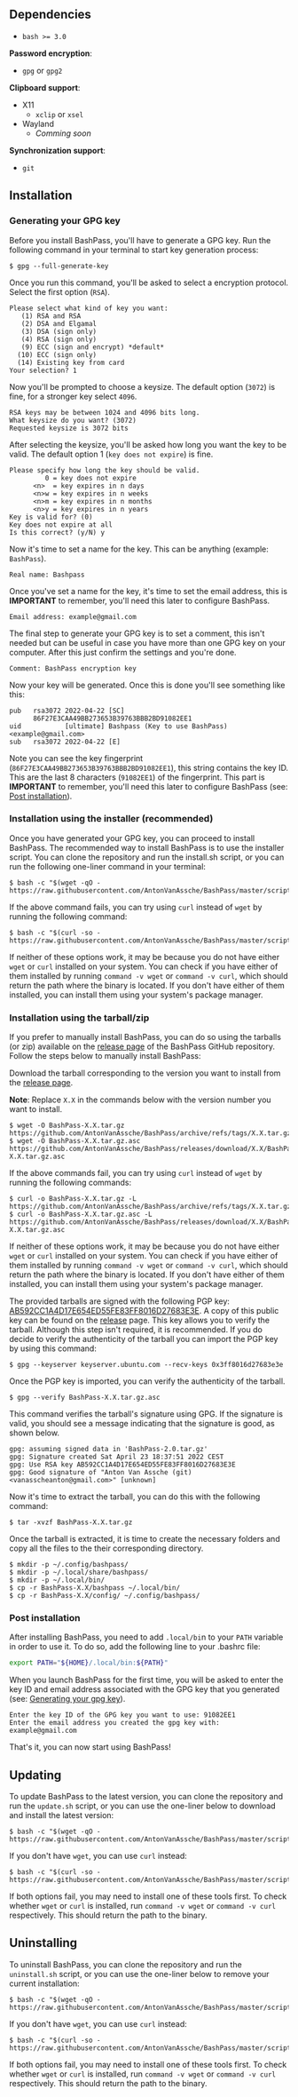 ## Dependencies

-  `bash >= 3.0`

**Password encryption**:

-  `gpg` or `gpg2`

**Clipboard support**:

-   X11
    -  `xclip` or `xsel`
-   Wayland
    -   _Comming soon_

**Synchronization support**:

-  `git`

## Installation

### Generating your GPG key

Before you install BashPass, you'll have to generate a GPG key.
Run the following command in your terminal to start key generation process:

```console
$ gpg --full-generate-key
```

Once you run this command, you'll be asked to select a encryption protocol.
Select the first option (`RSA`).

```
Please select what kind of key you want:
   (1) RSA and RSA
   (2) DSA and Elgamal
   (3) DSA (sign only)
   (4) RSA (sign only)
   (9) ECC (sign and encrypt) *default*
  (10) ECC (sign only)
  (14) Existing key from card
Your selection? 1
```

Now you'll be prompted to choose a keysize.
The default option (`3072`) is fine, for a stronger key select `4096`.

```
RSA keys may be between 1024 and 4096 bits long.
What keysize do you want? (3072)
Requested keysize is 3072 bits
```

After selecting the keysize, you'll be asked how long you want the key to be valid.
The default option 1 (`key does not expire`) is fine.

```
Please specify how long the key should be valid.
         0 = key does not expire
      <n>  = key expires in n days
      <n>w = key expires in n weeks
      <n>m = key expires in n months
      <n>y = key expires in n years
Key is valid for? (0)
Key does not expire at all
Is this correct? (y/N) y
```

Now it's time to set a name for the key.
This can be anything (example: `BashPass`).

```
Real name: Bashpass
```

Once you've set a name for the key, it's time to set the email address, this is **IMPORTANT** to remember, you'll need this later to configure BashPass.

```
Email address: example@gmail.com
```

The final step to generate your GPG key is to set a comment, this isn't needed but can be useful in case you have more than one GPG key on your computer.
After this just confirm the settings and you're done.

```
Comment: BashPass encryption key
```

Now your key will be generated.
Once this is done you'll see something like this:

```
pub   rsa3072 2022-04-22 [SC]
      86F27E3CAA49BB273653B39763BBB2BD91082EE1
uid           [ultimate] Bashpass (Key to use BashPass) <example@gmail.com>
sub   rsa3072 2022-04-22 [E]
```

Note you can see the key fingerprint (`86F27E3CAA49BB273653B39763BBB2BD91082EE1`), this string contains the key ID.
This are the last 8 characters (`91082EE1`) of the fingerprint.
This part is **IMPORTANT** to remember, you'll need this later to configure BashPass (see: [Post installation](#post-installation)).

### Installation using the installer (recommended)

Once you have generated your GPG key, you can proceed to install BashPass.
The recommended way to install BashPass is to use the installer script.
You can clone the repository and run the install.sh script, or you can run the following one-liner command in your terminal:

```console
$ bash -c "$(wget -qO - https://raw.githubusercontent.com/AntonVanAssche/BashPass/master/scripts/install.sh)"
```

If the above command fails, you can try using `curl` instead of `wget` by running the following command:

```console
$ bash -c "$(curl -so - https://raw.githubusercontent.com/AntonVanAssche/BashPass/master/scripts/install.sh)"
```

If neither of these options work, it may be because you do not have either `wget` or `curl` installed on your system.
You can check if you have either of them installed by running `command -v wget` or `command -v curl`, which should return the path where the binary is located.
If you don't have either of them installed, you can install them using your system's package manager.

### Installation using the tarball/zip

If you prefer to manually install BashPass, you can do so using the tarballs (or zip) available on the [release page](https://github.com/AntonVanAssche/BashPass/releases/latest/) of the BashPass GitHub repository.
Follow the steps below to manually install BashPass:

Download the tarball corresponding to the version you want to install from the [release page](https://github.com/AntonVanAssche/BashPass/releases/latest/).

**Note**: Replace `X.X` in the commands below with the version number you want to install.

```console
$ wget -O BashPass-X.X.tar.gz https://github.com/AntonVanAssche/BashPass/archive/refs/tags/X.X.tar.gz
$ wget -O BashPass-X.X.tar.gz.asc https://github.com/AntonVanAssche/BashPass/releases/download/X.X/BashPass-X.X.tar.gz.asc
```

If the above commands fail, you can try using `curl` instead of `wget` by running the following commands:

```console
$ curl -o BashPass-X.X.tar.gz -L https://github.com/AntonVanAssche/BashPass/archive/refs/tags/X.X.tar.gz
$ curl -o BashPass-X.X.tar.gz.asc -L https://github.com/AntonVanAssche/BashPass/releases/download/X.X/BashPass-X.X.tar.gz.asc
```

If neither of these options work, it may be because you do not have either `wget` or `curl` installed on your system.
You can check if you have either of them installed by running `command -v wget` or `command -v curl`, which should return the path where the binary is located.
If you don't have either of them installed, you can install them using your system's package manager.

The provided tarballs are signed with the following PGP key: [AB592CC1A4D17E654ED55FE83FF8016D27683E3E](https://keyserver.ubuntu.com/pks/lookup?search=0x3ff8016d27683e3e&op=vindex).
A copy of this public key can be found on the [release](https://github.com/AntonVanAssche/BashPass/releases/download/2.0/BashPass-2.0.pub) page.
This key allows you to verify the tarball.
Although this step isn't required, it is recommended.
If you do decide to verify the authenticity of the tarball you can import the PGP key by using this command:

```console
$ gpg --keyserver keyserver.ubuntu.com --recv-keys 0x3ff8016d27683e3e
```

Once the PGP key is imported, you can verify the authenticity of the tarball.

```console
$ gpg --verify BashPass-X.X.tar.gz.asc
```

This command verifies the tarball's signature using GPG. If the signature is valid, you should see a message indicating that the signature is good, as shown below.

```
gpg: assuming signed data in 'BashPass-2.0.tar.gz'
gpg: Signature created Sat April 23 18:37:51 2022 CEST
gpg: Use RSA key AB592CC1A4D17E654ED55FE83FF8016D27683E3E
gpg: Good signature of "Anton Van Assche (git) <vanasscheanton@gmail.com>" [unknown]
```

Now it's time to extract the tarball, you can do this with the following command:

```console
$ tar -xvzf BashPass-X.X.tar.gz
```

Once the tarball is extracted, it is time to create the necessary folders and copy all the files to the their corresponding directory.

```console
$ mkdir -p ~/.config/bashpass/
$ mkdir -p ~/.local/share/bashpass/
$ mkdir -p ~/.local/bin/
$ cp -r BashPass-X.X/bashpass ~/.local/bin/
$ cp -r BashPass-X.X/config/ ~/.config/bashpass/
```

### Post installation

After installing BashPass, you need to add `.local/bi`n to your `PATH` variable in order to use it.
To do so, add the following line to your .bashrc file:

```bash
export PATH="${HOME}/.local/bin:${PATH}"
```

When you launch BashPass for the first time, you will be asked to enter the key ID and email address associated with the GPG key that you generated (see: [Generating your gpg key](#generating-your-gpg-key)).

```
Enter the key ID of the GPG key you want to use: 91082EE1
Enter the email address you created the gpg key with: example@gmail.com
```

That's it, you can now start using BashPass!

## Updating

To update BashPass to the latest version, you can clone the repository and run the `update.sh` script, or you can use the one-liner below to download and install the latest version:

```console
$ bash -c "$(wget -qO - https://raw.githubusercontent.com/AntonVanAssche/BashPass/master/scripts/update.sh)"
```

If you don't have `wget`, you can use `curl` instead:

```console
$ bash -c "$(curl -so - https://raw.githubusercontent.com/AntonVanAssche/BashPass/master/scripts/update.sh)"
```

If both options fail, you may need to install one of these tools first.
To check whether `wget` or `curl` is installed, run `command -v wget` or `command -v curl` respectively.
This should return the path to the binary.

## Uninstalling

To uninstall BashPass, you can clone the repository and run the `uninstall.sh` script, or you can use the one-liner below to remove your current installation:

```console
$ bash -c "$(wget -qO - https://raw.githubusercontent.com/AntonVanAssche/BashPass/master/scripts/uninstall.sh)"
```

If you don't have `wget`, you can use `curl` instead:

```console
$ bash -c "$(curl -so - https://raw.githubusercontent.com/AntonVanAssche/BashPass/master/scripts/uninstall.sh)"
```

If both options fail, you may need to install one of these tools first.
To check whether `wget` or `curl` is installed, run `command -v wget` or `command -v curl` respectively.
This should return the path to the binary.

